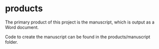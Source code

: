 # products

The primary product of this project is the manuscript, which is output as a Word document. 

Code to create the manuscript can be found in the products/manuscript folder.